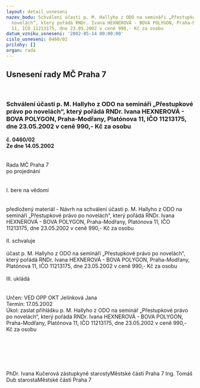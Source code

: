 ```yaml
---
layout: detail_usneseni
nazev_bodu: Schválení účasti p. M. Hallyho z ODO na semináři „Přestupkové právo po
  novelách“, který pořádá RNDr. Ivana HEXNEROVÁ - BOVA POLYGON, Praha-Modřany, Platónova
  11, IČO 11213175, dne 23.05.2002 v ceně 990,- Kč za osobu
datum_vzniku_usneseni: '2002-05-14 00:00:00'
cislo_usneseni: 0460/02
prilohy: []
organ: rada
---
```

<div id="ucUsn_pList" class="usn">
	<span><h2>Usnesení rady MČ Praha 7 </h2>
<br></span><div class="standBody">
<span><h3>Schválení účasti p. M. Hallyho z ODO na semináři „Přestupkové právo po novelách“, který pořádá RNDr. Ivana HEXNEROVÁ - BOVA POLYGON, Praha-Modřany, Platónova 11, IČO 11213175, dne 23.05.2002 v ceně 990,- Kč za osobu</h3></span><div class="center">
		<strong>č. 0460/02</strong><br>
	</div>
<div class="center">
		<strong>Ze dne 14.05.2002</strong><br><br>
	</div>
<br>Rada MČ Praha 7<br>po projednání<br><br><br>I.	bere na vědomí<br><br> <br>předložený materiál - Návrh na schválení účasti p. M. Hallyho z ODO na semináři „Přestupkové právo po novelách“, který pořádá RNDr. Ivana HEXNEROVÁ - BOVA POLYGON, Praha-Modřany, Platónova 11, IČO 11213175, dne 23.05.2002 v ceně 990,- Kč za osobu<br><br>II.	schvaluje <br><br>účast p. M. Hallyho z ODO na semináři „Přestupkové právo po novelách“, který pořádá RNDr. Ivana HEXNEROVÁ - BOVA POLYGON, Praha-Modřany, Platónova 11, IČO 11213175, dne 23.05.2002 v ceně 990,- Kč za osobu<br><br>III.	ukládá <br><br> <br>Určen:	VED OPP OKT Jelínková Jana<br>Termín: 17.05.2002<br>Úkol:	zaslat přihlášku p. M. Hallyho z ODO na seminář „Přestupkové právo po novelách“, který pořádá RNDr. Ivana HEXNEROVÁ - BOVA POLYGON, Praha-Modřany, Platónova 11, IČO 11213175, dne 23.05.2002 v ceně 990,- Kč za osobu<br> <br><br><br><br> <br>	<br>PhDr. Ivana Kučerová zástupkyně starostyMěstské části Praha 7	Ing. Tomáš Dub starostaMěstské části Praha 7<br>	<br><br>
</div>
</div>